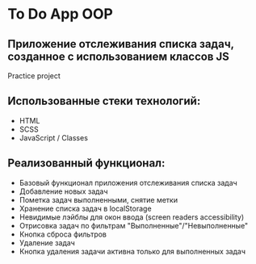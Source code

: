 # To Do App OOP
## Приложение отслеживания списка задач, созданное с использованием классов JS
Practice project

## Использованные стеки технологий:

- HTML
- SCSS
- JavaScript / Classes

## Реализованный функционал:

- Базовый функционал приложения отслеживания списка задач
- Добавление новых задач
- Пометка задач выполненными, снятие метки
- Хранение списка задач в localStorage
- Невидимые лэйблы для окон ввода (screen readers accessibility)
- Отрисовка задач по фильтрам "Выполненные"/"Невыполненные"
- Кнопка сброса фильтров
- Удаление задач
- Кнопка удаления задачи активна только для выполненных задач